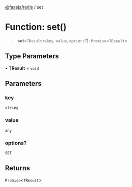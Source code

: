 [@faasjs/redis](../README.md) / set

# Function: set()

> **set**\<`TResult`\>(`key`, `value`, `options`?): `Promise`\<`TResult`\>

## Type Parameters

• **TResult** = `void`

## Parameters

### key

`string`

### value

`any`

### options?

`SET`

## Returns

`Promise`\<`TResult`\>
